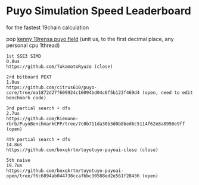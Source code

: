 # Puyo Simulation Speed Leaderboard
for the fastest 19chain calculation

pop [kenny 19rensa puyo field](https://puyonexus.com/wiki/Miscellaneous_Chains#Kenny_Formula)
(unit us, to the first decimal place, any personal cpu 1thread)

```
1st SSE3 SIMD
0.8us
https://github.com/TukamotoRyuzo (close)

2rd bitboard PEXT
1.0us
https://github.com/citrus610/puyo-core/tree/ea1872d27f609924c16094bd04c6f5b123f469d4 (open, need to edit benchmark code) 

3nd partial search + dfs
2.7us
https://github.com/Riemann-rbrb/PuyoBenchmarkCPP/tree/7c0b711da30b3d0b8bed6c5114f62e8a8950e9ff (open)

4th partial search + dfs
14.8us
https://github.com/boxqkrtm/tuyotuyo-puyoai-close (close)

5th naive
19.7us
https://github.com/boxqkrtm/tuyotuyo-puyoai-open/tree/f6c6894ab044738cca7bbc30588ed2e561f28436 (open)
```
